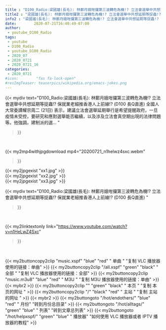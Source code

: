 ```yaml
---
title : "D100_Radio:梁國雄(長毛): 林鄭月娥咁攞第三波轉危為機!? 立法會選舉中共想延期等捉蟲!? 保就業老細推香港人上前線!?  (D100 長Q直進) "
title2 : "梁國雄(長毛): 林鄭月娥咁攞第三波轉危為機!? 立法會選舉中共想延期等捉蟲!? 保就業老細推香港人上前線!?  (D100 長Q直進) "
info2 : "梁國雄(長毛): 林鄭月娥咁攞第三波轉危為機!? 立法會選舉中共想延期等捉蟲!? 保就業老細推香港人上前線!? (D100 長Q直進) 全國人大常委譚耀宗周二 (21日) 表示，建議立法會選舉延期舉行是希望提醒政府，一旦疫情未受控，要研究和應對選舉能否繼續，以及涉及立法會真空期出現的法律問題等。他強調，建制派的選... "
date:        2020-07-21T16:40:49-07:00
author:
 - youtube_D100_Radio
tags:
 - youtube
 - D100_Radio
 - youtube_D100_Radio
 - 2020_07
 - 2020_0721
 - 2020_0721_16
categories:
 - 2020_0721
#icon:        "fas fa-lock-open"
#resImgTeaser: teaserpics/wikipedia.org/emacs-jokes.png
---
```


{{< mydiv text="D100_Radio:梁國雄(長毛): 林鄭月娥咁攞第三波轉危為機!? 立法會選舉中共想延期等捉蟲!? 保就業老細推香港人上前線!? (D100 長Q直進) 全國人大常委譚耀宗周二 (21日) 表示，建議立法會選舉延期舉行是希望提醒政府，一旦疫情未受控，要研究和應對選舉能否繼續，以及涉及立法會真空期出現的法律問題等。他強調，建制派的選... "
>}}
<br>


{{< my2mp4withjpgdownload mp4="20200721_n1helwz4sxc.webm"
>}}

{{< my2jpgexist "xx1.jpg" >}}<br>
{{< my2jpgexist "xx2.jpg" >}}<br>
{{< my2jpgexist "xx3.jpg" >}}<br>



{{< mydiv text="D100_Radio:梁國雄(長毛): 林鄭月娥咁攞第三波轉危為機!? 立法會選舉中共想延期等捉蟲!? 保就業老細推香港人上前線!?  (D100 長Q直進) "
>}}
<br>

{{< my2linktextonly link="https://www.youtube.com/watch?v=n1HeLwZ4Sxc"
>}}


<br>

{{< my2buttoncopy2clip "music.xspf"        "blue"   "red"    " 单曲 "  "复制 VLC 播放器使用的链接：单曲" >}} {{< my2buttoncopy2clip "/all.xspf"         "green"  "black"  " 全部 "  "复制 VLC 播放器使用的链接：全部" >}} {{< my2buttoncopy2clip "music.m3u8"        "blue"   "red"    " M3U  "    "复制 M3U 播放器使用的链接：单曲" >}} {{< mybr2 >}} {{< my2buttoncopy2clip ""                  "green"  "black"  " 本页 "    "复制 本页的网址 " >}} {{< my2buttoncopy2clip "/"                 "black"  "red"    " 主站 "    "复制 主站的网址 " >}} {{< mybr2 >}} {{< my2buttongoto      "/hot/endothers/"   "blue"   "red"    " 月份"   "转到月份总目录" >}} {{< my2buttongoto      "/hot/alltags/"     "green"  "blue"   " 列表"   "转到文章总列表" >}} {{< my2buttongoto      "/hot/helpxspf/"    "green"  "blue"   " 播放器" "如何使用 VLC 播放器或者 IPTV 播放器的教程" >}} 

